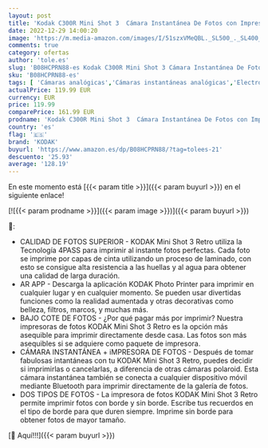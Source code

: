 ```yaml
---
layout: post
title: 'Kodak C300R Mini Shot 3  Cámara Instantánea De Fotos con Impresora + 68 Fotos  Bluetooth  Formato Cuadrado 76X76 Mm  Compatible con iPhone y Android  Tecnología 4Pass - Blanco'
date: 2022-12-29 14:00:20
image: 'https://m.media-amazon.com/images/I/51szxVMeQBL._SL500_._SL400_.jpg'
comments: true
category: ofertas
author: 'tole.es'
slug: 'B08HCPRN88-es Kodak C300R Mini Shot 3 Cámara Instantánea De Fotos con...'
sku: 'B08HCPRN88-es'
tags: [ 'Cámaras analógicas','Cámaras instantáneas analógicas','Electrónica','Fotografía y videocámaras','iphone','kodak','🇪🇸', ]
actualPrice: 119.99 EUR
currency: EUR
price: 119.99
comparePrice: 161.99 EUR
prodname: 'Kodak C300R Mini Shot 3  Cámara Instantánea De Fotos con Impresora + 68 Fotos  Bluetooth  Formato Cuadrado 76X76 Mm  Compatible con iPhone y Android  Tecnología 4Pass - Blanco'
country: 'es'
flag: '🇪🇸'
brand: 'KODAK'
buyurl: 'https://www.amazon.es/dp/B08HCPRN88/?tag=tolees-21'
descuento: '25.93'
average: '128.19'
---
```


En este momento está [{{< param title >}}]({{< param buyurl >}}) en el siguiente enlace!

[![{{< param prodname >}}]({{< param image >}})]({{< param buyurl >}})

🔎:

- CALIDAD DE FOTOS SUPERIOR - KODAK Mini Shot 3 Retro utiliza la Tecnología 4PASS para imprimir al instante fotos perfectas. Cada foto se imprime por capas de cinta utilizando un proceso de laminado, con esto se consigue alta resistencia a las huellas y al agua para obtener una calidad de larga duración.
- AR APP - Descarga la aplicación KODAK Photo Printer para imprimir en cualquier lugar y en cualquier momento. Se pueden usar divertidas funciones como la realidad aumentada y otras decorativas como belleza, filtros, marcos, y muchas más.
- BAJO COTE DE FOTOS - ¿Por qué pagar más por imprimir? Nuestra impresoras de fotos KODAK Mini Shot 3 Retro es la opción más asequible para imprimir directamente desde casa. Las fotos son más asequibles si se adquiere como paquete de impresora.
- CÁMARA INSTANTÁNEA + iMPRESORA DE FOTOS - Después de tomar fabulosas intantáneas con tu KODAK Mini Shot 3 Retro, puedes decidir si imprimirlas o cancelarlas, a diferencia de otras cámaras polaroid. Esta cámara instantánea también se conecta a cualquier dispositivo móvil mediante Bluetooth para imprimir directamente de la galería de fotos.
- DOS TIPOS DE FOTOS - La impresora de fotos KODAK Mini Shot 3 Retro permite imprimir fotos con borde y sin borde. Escribe tus recuerdos en el tipo de borde para que duren siempre. Imprime sin borde para obtener fotos de mayor tamaño.

[🛒 Aquí!!!]({{< param buyurl >}})
